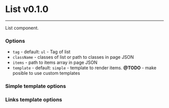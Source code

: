 # List v0.1.0

---

List component. 

### Options
 - `tag` - default: `ul` - Tag of list
 - `className` - classes of list or path to classes in page JSON
 - `items` - path to items array in page JSON
 - `template` - default: `simple` - template to render items. **@TODO** - make posible to use custom templates

### Simple template options 


### Links template options

